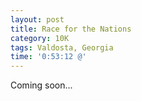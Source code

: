 ```yaml
---
layout: post
title: Race for the Nations
category: 10K
tags: Valdosta, Georgia
time: '0:53:12 @'
---
```

Coming soon...